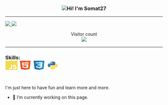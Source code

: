 <h3 align="center"><img src="https://media.giphy.com/media/hvRJCLFzcasrR4ia7z/giphy.gif" width="25px">Hi! I'm Somat27</img></h3>

---

<div>
  <a href="https://github.com/rafaballerini">
  <img height="180em" src="https://github-readme-stats.vercel.app/api?username=somat27&show_icons=true&theme=dracula&include_all_commits=true&count_private=true"/>
  <img height="180em" src="https://github-readme-stats.vercel.app/api/top-langs/?username=somat27&layout=compact&langs_count=7&theme=dracula"/>
  </a>
</div>
<p align="center"> 
  Visitor count<br>
  <img src="https://profile-counter.glitch.me/somat27/count.svg" />
</p>

---

### Skills: <div style="display: inline_block">  <img align="center" alt="Rafa-Js" height="30" width="40" src="https://raw.githubusercontent.com/devicons/devicon/master/icons/javascript/javascript-plain.svg">   <img align="center" alt="Rafa-HTML" height="30" width="40" src="https://raw.githubusercontent.com/devicons/devicon/master/icons/html5/html5-original.svg">   <img align="center" alt="Rafa-CSS" height="30" width="40" src="https://raw.githubusercontent.com/devicons/devicon/master/icons/css3/css3-original.svg">   <img align="center" alt="Rafa-Python" height="30" width="40" src="https://raw.githubusercontent.com/devicons/devicon/master/icons/python/python-original.svg"></div>
<br>

I'm just here to have fun and learn more and more.

- 🔭 I’m currently working on this page. 
